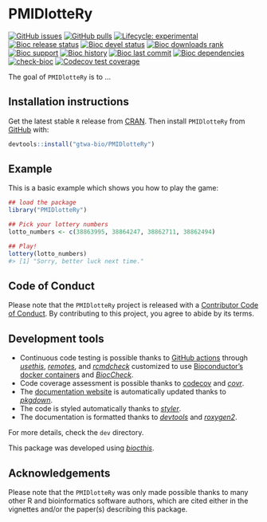 
<!-- README.md is generated from README.Rmd. Please edit that file -->

# PMIDlotteRy

<!-- badges: start -->

[![GitHub
issues](https://img.shields.io/github/issues/gtwa-bio/PMIDlotteRy)](https://github.com/gtwa-bio/PMIDlotteRy/issues)
[![GitHub
pulls](https://img.shields.io/github/issues-pr/gtwa-bio/PMIDlotteRy)](https://github.com/gtwa-bio/PMIDlotteRy/pulls)
[![Lifecycle:
experimental](https://img.shields.io/badge/lifecycle-experimental-orange.svg)](https://lifecycle.r-lib.org/articles/stages.html#experimental)
[![Bioc release
status](http://www.bioconductor.org/shields/build/release/bioc/PMIDlotteRy.svg)](https://bioconductor.org/checkResults/release/bioc-LATEST/PMIDlotteRy)
[![Bioc devel
status](http://www.bioconductor.org/shields/build/devel/bioc/PMIDlotteRy.svg)](https://bioconductor.org/checkResults/devel/bioc-LATEST/PMIDlotteRy)
[![Bioc downloads
rank](https://bioconductor.org/shields/downloads/release/PMIDlotteRy.svg)](http://bioconductor.org/packages/stats/bioc/PMIDlotteRy/)
[![Bioc
support](https://bioconductor.org/shields/posts/PMIDlotteRy.svg)](https://support.bioconductor.org/tag/PMIDlotteRy)
[![Bioc
history](https://bioconductor.org/shields/years-in-bioc/PMIDlotteRy.svg)](https://bioconductor.org/packages/release/bioc/html/PMIDlotteRy.html#since)
[![Bioc last
commit](https://bioconductor.org/shields/lastcommit/devel/bioc/PMIDlotteRy.svg)](http://bioconductor.org/checkResults/devel/bioc-LATEST/PMIDlotteRy/)
[![Bioc
dependencies](https://bioconductor.org/shields/dependencies/release/PMIDlotteRy.svg)](https://bioconductor.org/packages/release/bioc/html/PMIDlotteRy.html#since)
[![check-bioc](https://github.com/gtwa-bio/PMIDlotteRy/actions/workflows/check-bioc.yml/badge.svg)](https://github.com/gtwa-bio/PMIDlotteRy/actions/workflows/check-bioc.yml)
[![Codecov test
coverage](https://codecov.io/gh/gtwa-bio/PMIDlotteRy/branch/devel/graph/badge.svg)](https://app.codecov.io/gh/gtwa-bio/PMIDlotteRy?branch=devel)
<!-- badges: end -->

The goal of `PMIDlotteRy` is to …

## Installation instructions

Get the latest stable `R` release from
[CRAN](http://cran.r-project.org/). Then install `PMIDlotteRy` from
[GitHub](https://github.com/gtwa-bio/PMIDlotteRy) with:

``` r
devtools::install("gtwa-bio/PMIDlotteRy")
```

## Example

This is a basic example which shows you how to play the game:

``` r
## load the package
library("PMIDlotteRy")

## Pick your lottery numbers
lotto_numbers <- c(38863995, 38864247, 38862711, 38862494)

## Play!
lottery(lotto_numbers)
#> [1] "Sorry, better luck next time."
```

## Code of Conduct

Please note that the `PMIDlotteRy` project is released with a
[Contributor Code of
Conduct](http://bioconductor.org/about/code-of-conduct/). By
contributing to this project, you agree to abide by its terms.

## Development tools

- Continuous code testing is possible thanks to [GitHub
  actions](https://www.tidyverse.org/blog/2020/04/usethis-1-6-0/)
  through *[usethis](https://CRAN.R-project.org/package=usethis)*,
  *[remotes](https://CRAN.R-project.org/package=remotes)*, and
  *[rcmdcheck](https://CRAN.R-project.org/package=rcmdcheck)* customized
  to use [Bioconductor’s docker
  containers](https://www.bioconductor.org/help/docker/) and
  *[BiocCheck](https://bioconductor.org/packages/3.19/BiocCheck)*.
- Code coverage assessment is possible thanks to
  [codecov](https://codecov.io/gh) and
  *[covr](https://CRAN.R-project.org/package=covr)*.
- The [documentation website](http://gtwa-bio.github.io/PMIDlotteRy) is
  automatically updated thanks to
  *[pkgdown](https://CRAN.R-project.org/package=pkgdown)*.
- The code is styled automatically thanks to
  *[styler](https://CRAN.R-project.org/package=styler)*.
- The documentation is formatted thanks to
  *[devtools](https://CRAN.R-project.org/package=devtools)* and
  *[roxygen2](https://CRAN.R-project.org/package=roxygen2)*.

For more details, check the `dev` directory.

This package was developed using
*[biocthis](https://bioconductor.org/packages/3.19/biocthis)*.

## Acknowledgements

Please note that the `PMIDlotteRy` was only made possible thanks to many
other R and bioinformatics software authors, which are cited either in
the vignettes and/or the paper(s) describing this package.
